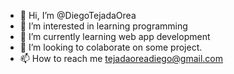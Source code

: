 - 👋 Hi, I’m @DiegoTejadaOrea
- 👀 I’m interested in learning programming
- 🌱 I’m currently learning web app development
- 💞️ I’m looking to colaborate on some project.
- 📫 How to reach me tejadaoreadiego@gmail.com

<!---
DiegoTejadaOrea/DiegoTejadaOrea is a ✨ special ✨ repository because its `README.md` (this file) appears on your GitHub profile.
You can click the Preview link to take a look at your changes.
--->
